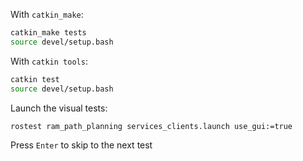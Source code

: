 With `catkin_make`:
```bash
catkin_make tests
source devel/setup.bash
```

With `catkin tools`:
```bash
catkin test
source devel/setup.bash
```

Launch the visual tests:
```bash
rostest ram_path_planning services_clients.launch use_gui:=true
```

Press `Enter` to skip to the next test
